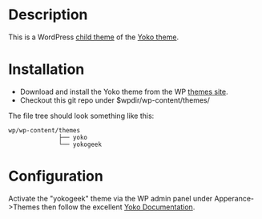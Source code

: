 Description
===========

This is a WordPress [child theme](http://codex.wordpress.org/Child_Themes) of
the [Yoko theme](http://www.elmastudio.de/wordpress-themes/yoko/).

Installation
============

* Download and install the Yoko theme from the WP [themes site](http://wordpress.org/extend/themes/yoko).
* Checkout this git repo under $wpdir/wp-content/themes/

The file tree should look something like this:

    wp/wp-content/themes
                  ├── yoko
                  └── yokogeek

Configuration
=============

Activate the "yokogeek" theme via the WP admin panel under Apperance->Themes then follow the excellent [Yoko Documentation](http://www.elmastudio.de/wp-content/uploads/themes/yoko-theme-documentation-en.pdf).
